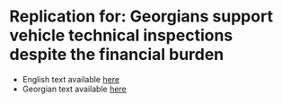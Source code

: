 # Replication for: Georgians support vehicle technical inspections despite the financial burden

+ English text available [here](https://oc-media.org/analysis-georgians-support-vehicle-technical-inspections-despite-the-financial-burden/)
+ Georgian text available [here](https://oc-media.org/analizi-miukhedavad-pinansuri-kharjisa-sakartvelos-mosakhleoba-mkhars-uchers-avtomobilebis-teknikuri-datvalierebis-shemoghebas/)
